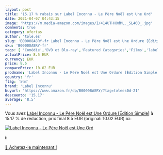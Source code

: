 ```yaml
---
layout: post
title: '15.17 % rabais sur Label Inconnu - Le Père Noël est Une Ord'
date: 2021-04-07 04:43:15
image: 'https://m.media-amazon.com/images/I/414UTHHOdML._SL400_.jpg'
comments: true
category: ofertas
author: 'tole.es'
slug: 'B00008A8RY-fr Label Inconnu - Le Père Noël est Une Ordure [Édition Simple]'
sku: 'B00008A8RY-fr'
tags: [ 'Comédie','DVD et Blu-ray','Featured Categories','Films','label inconnu', ]
actualPrice: 8.5 EUR
currency: EUR
price: 8.5
comparePrice: 10.02 EUR
prodname: 'Label Inconnu - Le Père Noël est Une Ordure [Édition Simple]'
country: 'fr'
flag: '🇫🇷'
brand: 'Label Inconnu'
buyurl: 'https://www.amazon.fr/dp/B00008A8RY/?tag=tolees0d-21'
descuento: '15.17'
average: '8.5'
---
```


Vous avez [Label Inconnu - Le Père Noël est Une Ordure [Édition Simple]](https://www.amazon.fr/dp/B00008A8RY/?tag=tolees0d-21)  à  15.17 % de réduction, prix final  8.5 EUR (original: 10.02 EUR) ici:

[![Label Inconnu - Le Père Noël est Une Ord](https://m.media-amazon.com/images/I/414UTHHOdML._SL400_.jpg)](https://www.amazon.fr/dp/B00008A8RY/?tag=tolees0d-21)

ℹ️:


[🛒 Achetez-le maintenant!!](https://www.amazon.fr/dp/B00008A8RY/?tag=tolees0d-21)
